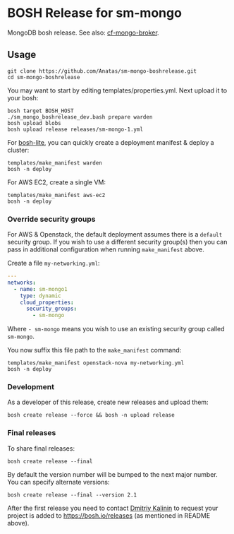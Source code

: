 # BOSH Release for sm-mongo

MongoDB bosh release. See also: [cf-mongo-broker](https://github.com/Anatas/cf-mongo-broker).

## Usage

```
git clone https://github.com/Anatas/sm-mongo-boshrelease.git
cd sm-mongo-boshrelease
```

You may want to start by editing templates/properties.yml. Next upload it to your bosh:
```
bosh target BOSH_HOST
./sm_mongo_boshrelease_dev.bash prepare warden
bosh upload blobs
bosh upload release releases/sm-mongo-1.yml
```

For [bosh-lite](https://github.com/cloudfoundry/bosh-lite), you can quickly create a deployment manifest & deploy a cluster:

```
templates/make_manifest warden
bosh -n deploy
```

For AWS EC2, create a single VM:

```
templates/make_manifest aws-ec2
bosh -n deploy
```

### Override security groups

For AWS & Openstack, the default deployment assumes there is a `default` security group. If you wish to use a different security group(s) then you can pass in additional configuration when running `make_manifest` above.

Create a file `my-networking.yml`:

``` yaml
---
networks:
  - name: sm-mongo1
    type: dynamic
    cloud_properties:
      security_groups:
        - sm-mongo
```

Where `- sm-mongo` means you wish to use an existing security group called `sm-mongo`.

You now suffix this file path to the `make_manifest` command:

```
templates/make_manifest openstack-nova my-networking.yml
bosh -n deploy
```

### Development

As a developer of this release, create new releases and upload them:

```
bosh create release --force && bosh -n upload release
```

### Final releases

To share final releases:

```
bosh create release --final
```

By default the version number will be bumped to the next major number. You can specify alternate versions:


```
bosh create release --final --version 2.1
```

After the first release you need to contact [Dmitriy Kalinin](mailto://dkalinin@pivotal.io) to request your project is added to https://bosh.io/releases (as mentioned in README above).

